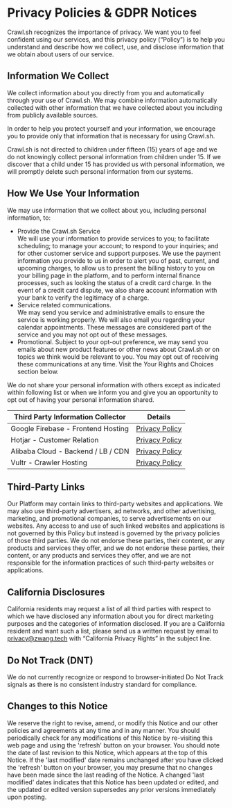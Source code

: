 # Privacy Policies & GDPR Notices

Crawl.sh recognizes the importance of privacy. 
We want you to feel confident using our services, 
and this privacy policy (“Policy”) is to help 
you understand and describe how we collect, use, 
and disclose information that we obtain about 
users of our service. 

## Information We Collect
We collect information about you directly from you and 
automatically through your use of Crawl.sh. We may 
combine information automatically collected with other 
information that we have collected about you including 
from publicly available sources.

In order to help you protect yourself and your 
information, we encourage you to provide only that 
information that is necessary for using Crawl.sh. 

Crawl.sh is not directed to children under fifteen 
(15) years of age and we do not knowingly collect 
personal information from children under 15. 
If we discover that a child under 15 has provided 
us with personal information, we will promptly 
delete such personal information from our systems.

## How We Use Your Information
We may use information that we collect about you, 
including personal information, to:

* Provide the Crawl.sh Service   
    We will use your information to provide services 
    to you; to facilitate scheduling; 
    to manage your account; to respond to your inquiries; 
    and for other customer service and support purposes. 
    We use the payment information you provide to us 
    in order to alert you of past, current, and 
    upcoming charges, to allow us to present the 
    billing history to you on your billing page in the 
    platform, and to perform internal finance processes, 
    such as looking the status of a credit card charge. 
    In the event of a credit card dispute, we also share 
    account information with your bank to verify the 
    legitimacy of a charge.
* Service related communications.   
   We may send you service and administrative emails to 
   ensure the service is working properly. We will 
   also email you regarding your calendar appointments. 
   These messages are considered part of the service 
   and you may not opt out of these messages.
* Promotional. 
    Subject to your opt-out preference, we may send 
    you emails about new product features or 
    other news about Crawl.sh or on topics we 
    think would be relevant to you. You may opt 
    out of receiving these communications at any time. 
    Visit the Your Rights and Choices section below. 

We do not share your personal information with 
others except as indicated within following list or 
when we inform you and give you an opportunity 
to opt out of having your personal information shared.

| Third Party Information Collector | Details |
| -------------- | ----------------------- |
| Google Firebase - Frontend Hosting    | [Privacy Policy](https://firebase.google.com/support/privacy)                     |
| Hotjar - Customer Relation   | [Privacy Policy](https://www.hotjar.com/privacy)                     |
| Alibaba Cloud - Backend / LB / CDN    | [Privacy Policy](https://www.alibabacloud.com/help/faq-list/42388.htm)                     |
| Vultr - Crawler Hosting    | [Privacy Policy](https://www.vultr.com/legal/privacy/)                     |

## Third-Party Links
Our Platform may contain links to third-party websites 
and applications. We may also use 
third-party advertisers, ad networks, and other advertising, 
marketing, and promotional companies, 
to serve advertisements on our websites. 
Any access to and use of such linked websites and 
applications is not governed by this Policy but instead 
is governed by the privacy policies of those third parties. 
We do not endorse these parties, their content, 
or any products and services they offer, and we do 
not endorse these parties, their content, or any products 
and services they offer, and we are not responsible for 
the information practices of such third-party websites 
or applications.

## California Disclosures
California residents may request a list of all third 
parties with respect to which we have disclosed any 
information about you for direct marketing purposes 
and the categories of information disclosed. 
If you are a California resident and want such a list, 
please send us a written request by email to 
privacy@zwang.tech with “California Privacy Rights” 
in the subject line.

## Do Not Track (DNT)
We do not currently recognize or respond to 
browser-initiated Do Not Track signals as 
there is no consistent industry standard for compliance.

## Changes to this Notice
We reserve the right to revise, amend, or 
modify this Notice and our other policies and 
agreements at any time and in any manner. 
You should periodically check for any modifications 
of this Notice by re-visiting this web page and using 
the 'refresh' button on your browser. 
You should note the date of last revision to this Notice, 
which appears at the top of this Notice. 
If the 'last modified' date remains unchanged after 
you have clicked the 'refresh' button on your browser, 
you may presume that no changes have been made since 
the last reading of the Notice. 
A changed 'last modified' dates indicates 
that this Notice has been updated or edited, 
and the updated or edited version supersedes 
any prior versions immediately upon posting.
